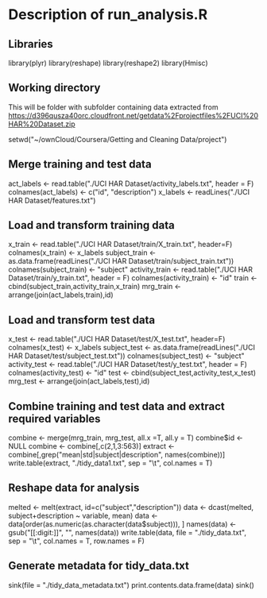 # Description of run_analysis.R

## Libraries

library(plyr)
library(reshape)
library(reshape2)
library(Hmisc)

## Working directory  

This will be folder with subfolder containing data extracted from https://d396qusza40orc.cloudfront.net/getdata%2Fprojectfiles%2FUCI%20HAR%20Dataset.zip

setwd("~/ownCloud/Coursera/Getting and Cleaning Data/project")


## Merge training and test data

act_labels <- read.table("./UCI HAR Dataset/activity_labels.txt", header = F) 
colnames(act_labels) <- c("id", "description") 
x_labels <- readLines("./UCI HAR Dataset/features.txt") 

## Load and transform training data

x_train <- read.table("./UCI HAR Dataset/train/X_train.txt", header=F)
colnames(x_train) <- x_labels
subject_train <- as.data.frame(readLines("./UCI HAR Dataset/train/subject_train.txt")) 
colnames(subject_train) <- "subject"
activity_train <- read.table("./UCI HAR Dataset/train/y_train.txt", header = F)
colnames(activity_train) <- "id" 
train <- cbind(subject_train,activity_train,x_train) 
mrg_train <- arrange(join(act_labels,train),id)

## Load and transform test data

x_test <- read.table("./UCI HAR Dataset/test/X_test.txt", header=F)
colnames(x_test) <- x_labels
subject_test <- as.data.frame(readLines("./UCI HAR Dataset/test/subject_test.txt"))
colnames(subject_test) <- "subject"
activity_test <- read.table("./UCI HAR Dataset/test/y_test.txt", header = F)
colnames(activity_test) <- "id" 
test <- cbind(subject_test,activity_test,x_test) 
mrg_test <- arrange(join(act_labels,test),id) 

## Combine training and test data and extract required variables

combine <- merge(mrg_train, mrg_test, all.x =T, all.y = T) 
combine$id <- NULL 
combine <- combine[,c(2,1,3:563)] 
extract <- combine[,grep("mean|std|subject|description", names(combine))] 
write.table(extract, "./tidy_data1.txt", sep = "\t", col.names = T) 

## Reshape data for analysis

melted <- melt(extract, id=c("subject","description")) 
data <- dcast(melted, subject+description ~ variable, mean) 
data <- data[order(as.numeric(as.character(data$subject))), ] 
names(data) <- gsub("[[:digit:]]", "", names(data)) 
write.table(data, file = "./tidy_data.txt", sep = "\t", col.names = T, row.names = F) 

##  Generate metadata for tidy_data.txt

sink(file = "./tidy_data_metadata.txt") 
print.contents.data.frame(data)
sink() 
